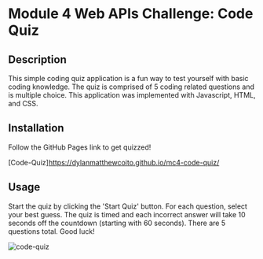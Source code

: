# Module 4 Web APIs Challenge: Code Quiz

## Description

This simple coding quiz application is a fun way to test yourself with basic coding knowledge. The quiz is comprised of 5 coding related questions and is multiple choice. This application was implemented with Javascript, HTML, and CSS. 

## Installation

Follow the GitHub Pages link to get quizzed!

 [Code-Quiz]https://dylanmatthewcoito.github.io/mc4-code-quiz/

## Usage

Start the quiz by clicking the 'Start Quiz' button. For each question, select your best guess. The quiz is timed and each incorrect answer will take 10 seconds off the countdown (starting with 60 seconds). There are 5 questions total. Good luck!


![code-quiz](https://github.com/dylanmatthewcoito/mc4-code-quiz/assets/71201051/d63393bd-315d-4328-a27c-d8332a1b4dbe)


